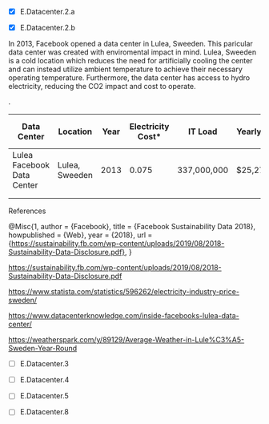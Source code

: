 - [x] E.Datacenter.2.a

- [x] E.Datacenter.2.b

In 2013, Facebook opened a data center in Lulea, Sweeden. This paricular data center was created with enviromental impact in mind. Lulea, Sweeden is a cold location which reduces the need for artificially cooling the center and can instead utilize ambient temperature to achieve their necessary operating temperature. Furthermore, the data center has access to hydro electricity, reducing the CO2 impact and cost to operate. 

.<div class="smalltable">

| Data Center | Location | Year | Electricity Cost* | IT Load | Yearly Cost | Yearly CO2 Footprint | Equivalent in Cars |   |
|-------------|----------|------|-------------------|---------|-------------|----------------------|--------------------|---|
| Lulea Facebook Data Center  | Lulea, Sweeden | 2013 | 0.075 | 337,000,000 | $25,275,00 | < 500 Tons | 109 |   |
|             |          |      |                   |         |             |                      |                    |   |
|             |          |      |                   |         |             |                      |                    |   |

</div>

References

@Misc{1,
  author       = {Facebook},
  title        = {Facebook Sustainability Data 2018},
  howpublished = {Web},
  year         = {2018},
  url          = {https://sustainability.fb.com/wp-content/uploads/2019/08/2018-Sustainability-Data-Disclosure.pdf},
}

https://sustainability.fb.com/wp-content/uploads/2019/08/2018-Sustainability-Data-Disclosure.pdf 

https://www.statista.com/statistics/596262/electricity-industry-price-sweden/

https://www.datacenterknowledge.com/inside-facebooks-lulea-data-center/

https://weatherspark.com/y/89129/Average-Weather-in-Lule%C3%A5-Sweden-Year-Round

- [ ] E.Datacenter.3

- [ ] E.Datacenter.4

- [ ] E.Datacenter.5

- [ ] E.Datacenter.8
